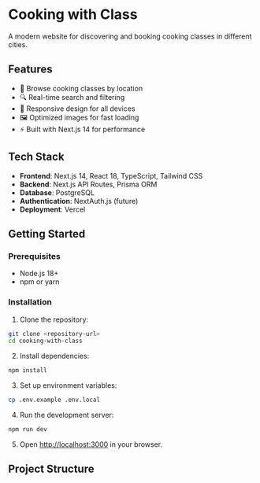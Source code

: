 # Cooking with Class

A modern website for discovering and booking cooking classes in different cities.

## Features

- 🍳 Browse cooking classes by location
- 🔍 Real-time search and filtering
- 📱 Responsive design for all devices
- 🖼️ Optimized images for fast loading
- ⚡ Built with Next.js 14 for performance

## Tech Stack

- **Frontend**: Next.js 14, React 18, TypeScript, Tailwind CSS
- **Backend**: Next.js API Routes, Prisma ORM
- **Database**: PostgreSQL
- **Authentication**: NextAuth.js (future)
- **Deployment**: Vercel

## Getting Started

### Prerequisites

- Node.js 18+ 
- npm or yarn

### Installation

1. Clone the repository:
```bash
git clone <repository-url>
cd cooking-with-class
```

2. Install dependencies:
```bash
npm install
```

3. Set up environment variables:
```bash
cp .env.example .env.local
```

4. Run the development server:
```bash
npm run dev
```

5. Open [http://localhost:3000](http://localhost:3000) in your browser.

## Project Structure 